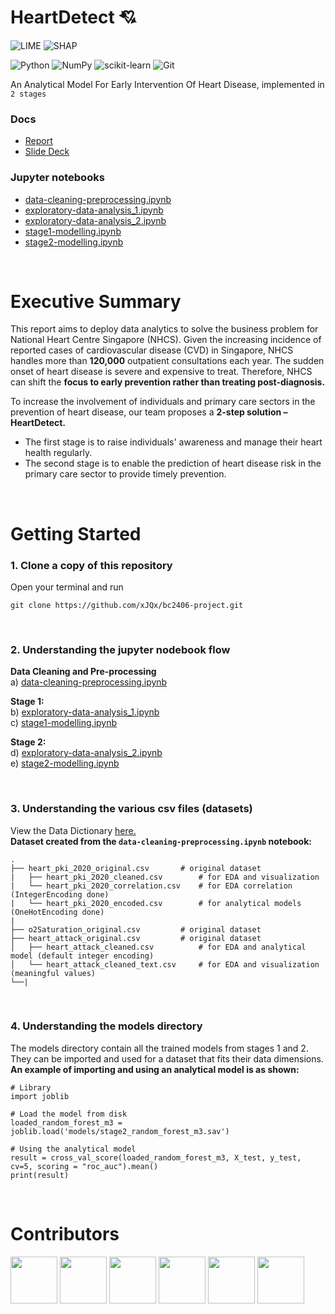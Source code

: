 # HeartDetect 💘

![LIME](https://img.shields.io/badge/-Local%20Interpretable%20Model--agnostic%20Explanations%20(LIME)-00ABB3?style=flat-square)
![SHAP](https://img.shields.io/badge/-SHapley%20Additive%20exPlanations%20(SHAP)-00ABB3?style=flat-square)

![Python](http://img.shields.io/badge/-Python-3776AB?style=flat-square&logo=python&logoColor=ffffff)
![NumPy](https://img.shields.io/badge/numpy-%23013243.svg?style=flat-square&logo=numpy&logoColor=white)
![scikit-learn](https://img.shields.io/badge/scikit--learn-F06032.svg?style=flat-square&logo=scikit-learn&logoColor=white)
![Git](https://img.shields.io/badge/-Git-F05032?style=flat-square&logo=git&logoColor=white)


An Analytical Model For Early Intervention Of Heart Disease, implemented in `2 stages`

### Docs
- [Report](https://github.com/xJQx/bc2406-project/blob/main/docs/BC2406_Sem7_Team%206_Report.pdf)
- [Slide Deck](https://github.com/xJQx/bc2406-project/blob/main/docs/BC2406_Sem7_Team%206_Slides.pdf)

### Jupyter notebooks
- [data-cleaning-preprocessing.ipynb](https://github.com/xJQx/bc2406-project/blob/main/data-cleaning-preprocessing.ipynb)
- [exploratory-data-analysis_1.ipynb](https://github.com/xJQx/bc2406-project/blob/main/exploratory-data-analysis_1.ipynb)
- [exploratory-data-analysis_2.ipynb](https://github.com/xJQx/bc2406-project/blob/main/exploratory-data-analysis_2.ipynb)
- [stage1-modelling.ipynb](https://github.com/xJQx/bc2406-project/blob/main/stage1-modelling.ipynb)
- [stage2-modelling.ipynb](https://github.com/xJQx/bc2406-project/blob/main/stage2-modelling.ipynb)


<br/>

# Executive Summary

This report aims to deploy data analytics to solve the business problem for National Heart Centre Singapore (NHCS). Given the increasing incidence of reported cases of cardiovascular disease (CVD) in Singapore, NHCS handles more than **120,000** outpatient consultations each year. The sudden onset of heart disease is severe and expensive to treat. Therefore, NHCS can shift the **focus to early prevention rather than treating post-diagnosis.**
<br/>

To increase the involvement of individuals and primary care sectors in the prevention of heart disease, our team proposes a **2-step solution – HeartDetect.** 
- The first stage is to raise individuals' awareness and manage their heart health regularly. 
- The second stage is to enable the prediction of heart disease risk in the primary care sector to provide timely prevention.

<br/>

# Getting Started

### 1. Clone a copy of this repository
Open your terminal and run
```
git clone https://github.com/xJQx/bc2406-project.git
```

<br/>

### 2. Understanding the jupyter nodebook flow
**Data Cleaning and Pre-processing** <br>
a) [data-cleaning-preprocessing.ipynb](https://github.com/xJQx/bc2406-project/blob/main/data-cleaning-preprocessing.ipynb) <br>


**Stage 1:** <br>
b) [exploratory-data-analysis_1.ipynb](https://github.com/xJQx/bc2406-project/blob/main/exploratory-data-analysis_1.ipynb) <br>
c) [stage1-modelling.ipynb](https://github.com/xJQx/bc2406-project/blob/main/stage1-modelling.ipynb) <br>

**Stage 2:**  <br>
d) [exploratory-data-analysis_2.ipynb](https://github.com/xJQx/bc2406-project/blob/main/exploratory-data-analysis_2.ipynb) <br>
e) [stage2-modelling.ipynb](https://github.com/xJQx/bc2406-project/blob/main/stage2-modelling.ipynb) <br>

<br/>

### 3. Understanding the various csv files (datasets)
View the Data Dictionary [here.](https://github.com/xJQx/bc2406-project/blob/main/docs/BC2406_Sem7_Team%206_datalink_dataDictionary.rtf) <br>
**Dataset created from the `data-cleaning-preprocessing.ipynb` notebook:**

    .
    ├── heart_pki_2020_original.csv       # original dataset
    |   ├── heart_pki_2020_cleaned.csv        # for EDA and visualization
    |   └── heart_pki_2020_correlation.csv    # for EDA correlation (IntegerEncoding done)
    |   └── heart_pki_2020_encoded.csv        # for analytical models (OneHotEncoding done)
    |
    ├── o2Saturation_original.csv         # original dataset
    ├── heart_attack_original.csv         # original dataset
    │   ├── heart_attack_cleaned.csv          # for EDA and analytical model (default integer encoding)
    │   └── heart_attack_cleaned_text.csv     # for EDA and visualization (meaningful values)
    └──|

<br/>

### 4. Understanding the models directory

The models directory contain all the trained models from stages 1 and 2. They can be imported and used for a dataset that fits their data dimensions. <br>
**An example of importing and using an analytical model is as shown:**

```
# Library
import joblib

# Load the model from disk
loaded_random_forest_m3 = joblib.load('models/stage2_random_forest_m3.sav')

# Using the analytical model
result = cross_val_score(loaded_random_forest_m3, X_test, y_test, cv=5, scoring = "roc_auc").mean()
print(result)
```


<br/>

# Contributors

<a href='https://github.com/xJQx' title='xJQx'> <img src='https://avatars.githubusercontent.com/xJQx' height='75' width='75'/></a>
<a href='https://github.com/zonpig' title='zonpig'> <img src='https://avatars.githubusercontent.com/zonpig' height='75' width='75'/></a>
<a href='https://github.com/leileijng' title='leileijng'> <img src='https://avatars.githubusercontent.com/leileijng' height='75' width='75'/></a>
<a href='https://github.com/geraldd-d' title='geraldd-d'> <img src='https://avatars.githubusercontent.com/geraldd-d' height='75' width='75'/></a>
<a href='https://github.com/zhihaohong52' title='zhihaohong52'> <img src='https://avatars.githubusercontent.com/zhihaohong52' height='75' width='75'/></a>
<a href='https://github.com/zainab1210' title='zainab1210'> <img src='https://avatars.githubusercontent.com/zainab1210' height='75' width='75'/></a>

